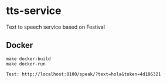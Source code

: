 # tts-service
Text to speech service based on Festival

## Docker

    make docker-build
    make docker-run

    Test: http://localhost:8100/speak/?text=hola&token=4d186321
